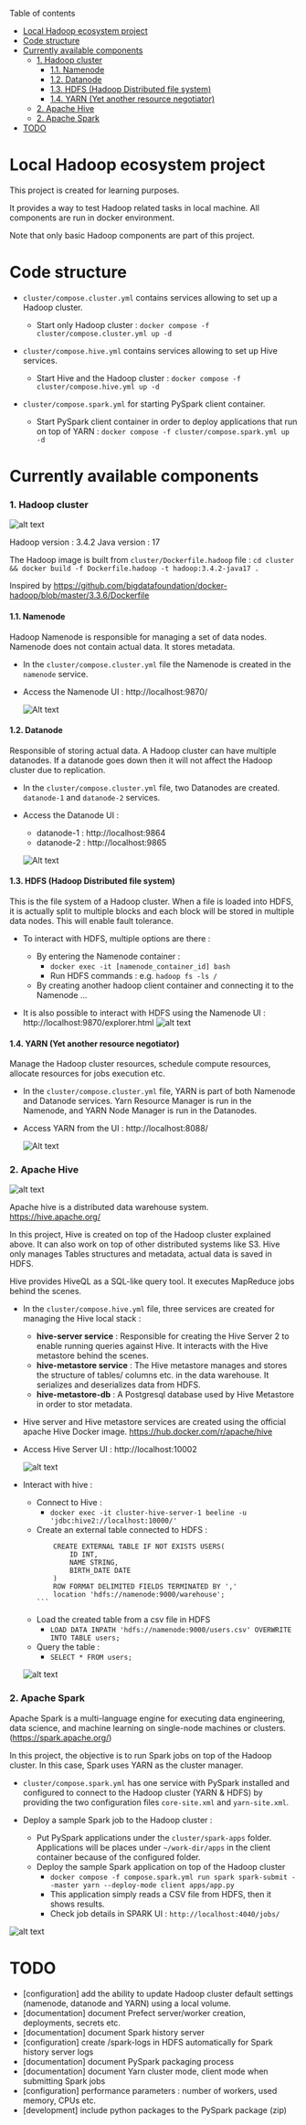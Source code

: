 Table of contents

- [Local Hadoop ecosystem project](#local-hadoop-ecosystem-project)
- [Code structure](#code-structure)
- [Currently available components](#currently-available-components)
    - [1. Hadoop cluster](#1-hadoop-cluster)
      - [1.1. Namenode](#11-namenode)
      - [1.2. Datanode](#12-datanode)
      - [1.3. HDFS (Hadoop Distributed file system)](#13-hdfs-hadoop-distributed-file-system)
      - [1.4. YARN (Yet another resource negotiator)](#14-yarn-yet-another-resource-negotiator)
    - [2. Apache Hive](#2-apache-hive)
    - [2. Apache Spark](#2-apache-spark)
- [TODO](#todo)


# Local Hadoop ecosystem project

This project is created for learning purposes. 

It provides a way to test Hadoop related tasks in local machine. All components are run in docker environment.

Note that only basic Hadoop components are part of this project.

# Code structure

* `cluster/compose.cluster.yml` contains services allowing to set up a Hadoop cluster.
    * Start only Hadoop cluster : `docker compose -f cluster/compose.cluster.yml up -d`
    
* `cluster/compose.hive.yml` contains services allowing to set up Hive services.
    * Start Hive and the Hadoop cluster : `docker compose -f cluster/compose.hive.yml up -d`

* `cluster/compose.spark.yml` for starting PySpark client container.
    * Start PySpark client container in order to deploy applications that run on top of YARN  : `docker compose -f cluster/compose.spark.yml up -d`

# Currently available components

### 1. Hadoop cluster

 ![alt text](doc/hadoop-cluster-archi.png?)

Hadoop version : 3.4.2
Java version : 17

The Hadoop image is built from `cluster/Dockerfile.hadoop` file : `cd cluster && docker build -f Dockerfile.hadoop -t hadoop:3.4.2-java17 .`

Inspired by https://github.com/bigdatafoundation/docker-hadoop/blob/master/3.3.6/Dockerfile


#### 1.1. Namenode


Hadoop Namenode is responsible for managing a set of data nodes. Namenode does not contain actual data. It stores metadata.

* In the `cluster/compose.cluster.yml` file the Namenode is created in the `namenode` service.
* Access the Namenode UI : http://localhost:9870/

    ![Alt text](doc/namenode-ui.png)


#### 1.2. Datanode

Responsible of storing actual data. A Hadoop cluster can have multiple datanodes. If a datanode goes down then it will not affect the Hadoop cluster due to replication.

* In the `cluster/compose.cluster.yml` file, two Datanodes are created. `datanode-1` and `datanode-2` services.
* Access the Datanode UI : 
    * datanode-1 : http://localhost:9864
    * datanode-2 : http://localhost:9865

    ![Alt text](doc/datanode-ui.png)


#### 1.3. HDFS (Hadoop Distributed file system)

This is the file system of a Hadoop cluster. When a file is loaded into HDFS, it is actually split to multiple blocks and each block will be stored in multiple data nodes.
This will enable fault tolerance.

* To interact with HDFS, multiple options are there : 
    * By entering the Namenode container :
        * `docker exec -it [namenode_container_id] bash`
        * Run HDFS commands : e.g. `hadoop fs -ls /`
    * By creating another hadoop client container and connecting it to the Namenode ...

* It is also possible to interact with HDFS using the Namenode UI : http://localhost:9870/explorer.html
    ![alt text](doc/hdfs-exporer-ui.png)

#### 1.4. YARN (Yet another resource negotiator)

Manage the Hadoop cluster resources, schedule compute resources, allocate resources for jobs execution etc. 

* In the `cluster/compose.cluster.yml` file, YARN is part of both Namenode and Datanode services. Yarn Resource Manager is run in the Namenode, and YARN Node Manager is run in the Datanodes.
* Access YARN from the UI : http://localhost:8088/

    ![Alt text](doc/yarn-ui.png)

### 2. Apache Hive

![alt text](doc/hive-archi.png?)

Apache hive is a distributed data warehouse system. https://hive.apache.org/

In this project, Hive is created on top of the Hadoop cluster explained above. It can also work on top of other distributed systems like S3.
Hive only manages Tables structures and metadata, actual data is saved in HDFS.

Hive provides HiveQL as a SQL-like query tool. It executes MapReduce jobs behind the scenes.

* In the `cluster/compose.hive.yml` file, three services are created for managing the Hive local stack : 
    * **hive-server service** : Responsible for creating the Hive Server 2 to enable running queries against Hive. It interacts with the Hive metastore behind the scenes.
    * **hive-metastore service** : The Hive metastore manages and stores the structure of tables/ columns etc. in the data warehouse. It serializes and deserializes data from HDFS.
    * **hive-metastore-db** : A Postgresql database used by Hive Metastore in order to stor metadata.

* Hive server and Hive metastore services are created using the official apache Hive Docker image. https://hub.docker.com/r/apache/hive

* Access Hive Server UI : http://localhost:10002

    ![alt text](doc/hive-server-ui.png?)

* Interact with hive :
    * Connect to Hive : 
        * `docker exec -it cluster-hive-server-1 beeline -u 'jdbc:hive2://localhost:10000/'`
    * Create an external table connected to HDFS : 
        ````
            CREATE EXTERNAL TABLE IF NOT EXISTS USERS(
                ID INT,
                NAME STRING,
                BIRTH_DATE DATE
            )
            ROW FORMAT DELIMITED FIELDS TERMINATED BY ','
            location 'hdfs://namenode:9000/warehouse';
        ```
    * Load the created table from a csv file in HDFS
        * `LOAD DATA INPATH 'hdfs://namenode:9000/users.csv' OVERWRITE INTO TABLE users;`
    * Query the table :
        * `SELECT * FROM users;`

    ![alt text](doc/hive-hdfs-interaction.png)


### 2. Apache Spark

Apache Spark is a multi-language engine for executing data engineering, data science, and machine learning on single-node machines or clusters.
(https://spark.apache.org/)

In this project, the objective is to run Spark jobs on top of the Hadoop cluster. In this case, Spark uses YARN as the cluster manager.

* `cluster/compose.spark.yml` has one service with PySpark installed and configured to connect to the Hadoop cluster (YARN & HDFS) by providing the two configuration files `core-site.xml` and `yarn-site.xml`.

* Deploy a sample Spark job to the Hadoop cluster :
  * Put PySpark applications under the `cluster/spark-apps` folder. Applications will be places under `~/work-dir/apps` in the client container because of the configured folder.
  * Deploy the sample Spark application on top of the Hadoop cluster
    * `docker compose -f compose.spark.yml run spark spark-submit --master yarn --deploy-mode client apps/app.py`
    * This application simply reads a CSV file from HDFS, then it shows results.
    * Check job details in SPARK UI : `http://localhost:4040/jobs/`

![alt text](doc/spark-ui.png)


# TODO

* [configuration] add the ability to update Hadoop cluster default settings (namenode, datanode and YARN) using a local volume.
* [documentation] document Prefect server/worker creation, deployments, secrets etc.
* [documentation] document Spark history server
* [configuration] create /spark-logs in HDFS automatically for Spark history server logs
* [documentation] document PySpark packaging process
* [documentation] document Yarn cluster mode, client mode when submitting Spark jobs
* [configuration] performance parameters : number of workers, used memory, CPUs etc.
* [development] include python packages to the PySpark package (zip)